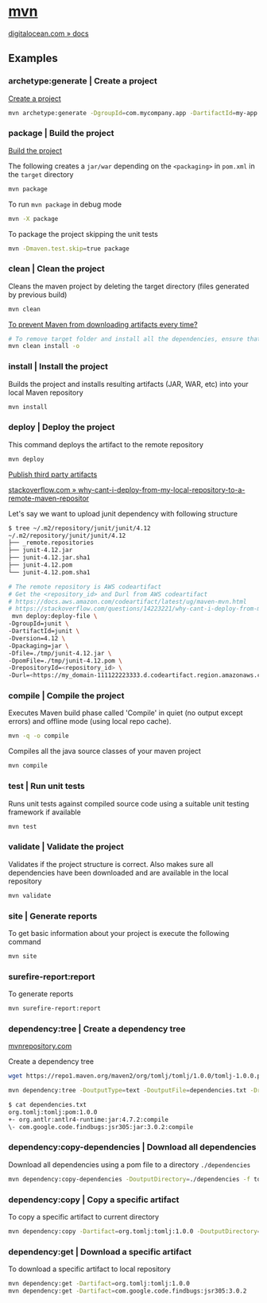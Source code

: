 # [mvn](https://maven.apache.org/guides/getting-started/maven-in-five-minutes.html)

[digitalocean.com » docs](https://www.digitalocean.com/community/tutorials/maven-commands-options-cheat-sheet)

## Examples

### archetype:generate | Create a project

[Create a project](https://maven.apache.org/guides/getting-started/maven-in-five-minutes.html#creating-a-project)

```bash
mvn archetype:generate -DgroupId=com.mycompany.app -DartifactId=my-app -DarchetypeArtifactId=maven-archetype-quickstart -DarchetypeVersion=1.4 -DinteractiveMode=false
```

### package | Build the project

[Build the project](https://maven.apache.org/guides/getting-started/maven-in-five-minutes.html#build-the-project)

The following creates a `jar/war` depending on the `<packaging>` in `pom.xml` in the `target` directory

```bash
mvn package
```

To run `mvn package` in debug mode

```bash
mvn -X package
```

To package the project skipping the unit tests

```bash
mvn -Dmaven.test.skip=true package
```

### clean | Clean the project

Cleans the maven project by deleting the target directory (files generated by previous build)

```bash
mvn clean
```

[To prevent Maven from downloading artifacts every time?](https://stackoverflow.com/questions/21990854/how-do-i-prevent-maven-from-downloading-artifacts-every-time)

```bash
# To remove target folder and install all the dependencies, ensure that the project is build using .m2 folder cache i.e. offline
mvn clean install -o
```

### install | Install the project

Builds the project and installs resulting artifacts (JAR, WAR, etc) into your local Maven repository

```bash
mvn install
```

### deploy | Deploy the project

This command deploys the artifact to the remote repository

```bash
mvn deploy
```

[Publish third party artifacts](https://docs.aws.amazon.com/codeartifact/latest/ug/maven-mvn.html)

[stackoverflow.com » why-cant-i-deploy-from-my-local-repository-to-a-remote-maven-repositor](https://stackoverflow.com/questions/14223221/why-cant-i-deploy-from-my-local-repository-to-a-remote-maven-repository)

Let's say we want to upload junit dependency with following structure

```bash
$ tree ~/.m2/repository/junit/junit/4.12 
~/.m2/repository/junit/junit/4.12
├── _remote.repositories
├── junit-4.12.jar
├── junit-4.12.jar.sha1
├── junit-4.12.pom
└── junit-4.12.pom.sha1
```

```bash
# The remote repository is AWS codeartifact
# Get the <repository_id> and Durl from AWS codeartifact
# https://docs.aws.amazon.com/codeartifact/latest/ug/maven-mvn.html
# https://stackoverflow.com/questions/14223221/why-cant-i-deploy-from-my-local-repository-to-a-remote-maven-repository, jar and pom should be present in another folder say tmp
 mvn deploy:deploy-file \
-DgroupId=junit \
-DartifactId=junit \
-Dversion=4.12 \
-Dpackaging=jar \
-Dfile=./tmp/junit-4.12.jar \
-DpomFile=./tmp/junit-4.12.pom \
-DrepositoryId=<repository_id> \
-Durl=<https://my_domain-111122223333.d.codeartifact.region.amazonaws.com/maven/repo-name/>
```

### compile | Compile the project

Executes Maven build phase called 'Compile' in quiet (no output except errors) and offline mode (using local repo cache).

```bash
mvn -q -o compile
```

Compiles all the java source classes of your maven project

```bash
mvn compile
```

### test | Run unit tests

Runs unit tests against compiled source code using a suitable unit testing framework if available 

```bash
mvn test
```

### validate | Validate the project

Validates if the project structure is correct. Also makes sure all dependencies have been downloaded and are available in the local repository

```bash
mvn validate
```

### site | Generate reports

To get basic information about your project is execute the following command

```bash
mvn site
```

### surefire-report:report

To generate reports

```bash
mvn surefire-report:report
```

### dependency:tree | Create a dependency tree

[mvnrepository.com](https://mvnrepository.com/artifact/org.tomlj/tomlj/1.0.0)

Create a dependency tree

```bash
wget https://repo1.maven.org/maven2/org/tomlj/tomlj/1.0.0/tomlj-1.0.0.pom
```

```bash
mvn dependency:tree -DoutputType=text -DoutputFile=dependencies.txt -DremoteRepositories=https://repo1.maven.org/maven2 -f tomlj-1.0.0.pom
```

```bash
$ cat dependencies.txt                                         
org.tomlj:tomlj:pom:1.0.0
+- org.antlr:antlr4-runtime:jar:4.7.2:compile
\- com.google.code.findbugs:jsr305:jar:3.0.2:compile
```

### dependency:copy-dependencies | Download all dependencies

Download all dependencies using a pom file to a directory `./dependencies`

```bash
mvn dependency:copy-dependencies -DoutputDirectory=./dependencies -f tomlj-1.0.0.pom
```

### dependency:copy | Copy a specific artifact

To copy a specific artifact to current directory

```bash
mvn dependency:copy -Dartifact=org.tomlj:tomlj:1.0.0 -DoutputDirectory=./
```

### dependency:get | Download a specific artifact

To download a specific artifact to local repository

```bash
mvn dependency:get -Dartifact=org.tomlj:tomlj:1.0.0
mvn dependency:get -Dartifact=com.google.code.findbugs:jsr305:3.0.2
```


